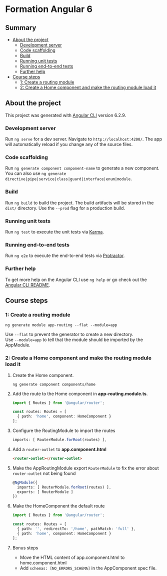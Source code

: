 # Formation Angular 6

## Summary

- [About the project](#about-the-project)
  - [Development server](#development-server)
  - [Code scaffolding](#code-scaffolding)
  - [Build](#build)
  - [Running unit tests](#running-unit-tests)
  - [Running end-to-end tests](#running-end-to-end-tests)
  - [Further help](#further-help)
- [Course steps](#course-steps)
  - [1: Create a routing module](#1-create-a-routing-module)
  - [2: Create a Home component and make the routing module load it](#2-create-a-home-component-and-make-the-routing-module-load-it)

## About the project

This project was generated with [Angular CLI](https://github.com/angular/angular-cli) version 6.2.9.

### Development server

Run `ng serve` for a dev server. Navigate to `http://localhost:4200/`. The app will automatically reload if you change any of the source files.

### Code scaffolding

Run `ng generate component component-name` to generate a new component. You can also use `ng generate directive|pipe|service|class|guard|interface|enum|module`.

### Build

Run `ng build` to build the project. The build artifacts will be stored in the `dist/` directory. Use the `--prod` flag for a production build.

### Running unit tests

Run `ng test` to execute the unit tests via [Karma](https://karma-runner.github.io).

### Running end-to-end tests

Run `ng e2e` to execute the end-to-end tests via [Protractor](http://www.protractortest.org/).

### Further help

To get more help on the Angular CLI use `ng help` or go check out the [Angular CLI README](https://github.com/angular/angular-cli/blob/master/README.md).

## Course steps

### 1: Create a routing module

```shell
ng generate module app-routing --flat --module=app
```

Use `--flat` to prevent the generator to create a new directory.  
Use `--module=app` to tell that the module should be imported by the AppModule.

### 2: Create a Home component and make the routing module load it

1. Create the Home component.

    ```shell
    ng generate component components/home
    ```

2. Add the route to the Home component in **app-routing.module.ts**.

    ```typescript
    import { Routes } from '@angular/router';

    const routes: Routes = [
      { path: 'home', component: HomeComponent }
    ];
    ```

3. Configure the RoutingModule to import the routes

    ```typescript
    imports: [ RouterModule.forRoot(routes) ],
    ```

4. Add a `router-outlet` to **app.component.html**

    ```html
    <router-outlet></router-outlet>
    ```

5. Make the AppRoutingModule export `RouterModule` to fix the error about `router-outlet` not being found

    ```typescript
    @NgModule({
      imports: [ RouterModule.forRoot(routes) ],
      exports: [ RouterModule ]
    })
    ```

6. Make the HomeComponent the default route

    ```typescript
    import { Routes } from '@angular/router';

    const routes: Routes = [
      { path: '', redirectTo: '/home', pathMatch: 'full' },
      { path: 'home', component: HomeComponent }
    ];
    ```

7. Bonus steps  
    - Move the HTML content of app.component.html to home.component.html
    - Add `schemas: [NO_ERRORS_SCHEMA]` in the AppComponent spec file.
